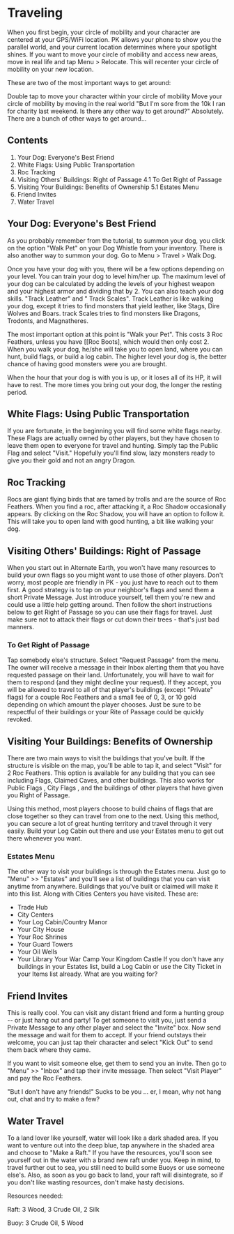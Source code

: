 # Traveling

When you first begin, your circle of mobility and your character are centered at your GPS/WiFi location. PK allows your phone to show you the parallel world, and your current location determines where your spotlight shines. If you want to move your circle of mobility and access new areas, move in real life and tap Menu > Relocate. This will recenter your circle of mobility on your new location.

These are two of the most important ways to get around:

Double tap to move your character within your circle of mobility
Move your circle of mobility by moving in the real world
"But I'm sore from the 10k I ran for charity last weekend. Is there any other way to get around?" Absolutely. There are a bunch of other ways to get around…



## Contents
1. Your Dog: Everyone's Best Friend
2. White Flags: Using Public Transportation
3. Roc Tracking
4. Visiting Others' Buildings: Right of Passage
 4.1 To Get Right of Passage
5. Visiting Your Buildings: Benefits of Ownership
 5.1 Estates Menu
6. Friend Invites
7. Water Travel

## Your Dog: Everyone's Best Friend
As you probably remember from the tutorial, to summon your dog, you click on the option "Walk Pet" on your Dog Whistle from your inventory. There is also another way to summon your dog. Go to Menu > Travel > Walk Dog.

Once you have your dog with you, there will be a few options depending on your level. You can train your dog to level him/her up. The maximum level of your dog can be calculated by adding the levels of your highest weapon and your highest armor and dividing that by 2. You can also teach your dog skills. "Track Leather" and " Track Scales". Track Leather is like walking your dog, except it tries to find monsters that yield leather, like Stags, Dire Wolves and Boars. track Scales tries to find monsters like Dragons, Trodonts, and Magnatheres.

The most important option at this point is "Walk your Pet". This costs 3 Roc Feathers, unless you have [[Roc Boots], which would then only cost 2. When you walk your dog, he/she will take you to open land, where you can hunt, build flags, or build a log cabin. The higher level your dog is, the better chance of having good monsters were you are brought.

When the hour that your dog is with you is up, or it loses all of its HP, it will have to rest. The more times you bring out your dog, the longer the resting period.

## White Flags: Using Public Transportation
If you are fortunate, in the beginning you will find some white flags nearby. These Flags are actually owned by other players, but they have chosen to leave them open to everyone for travel and hunting. Simply tap the Public Flag and select "Visit." Hopefully you'll find slow, lazy monsters ready to give you their gold and not an angry Dragon.

## Roc Tracking
Rocs are giant flying birds that are tamed by trolls and are the source of Roc Feathers. When you find a roc, after attacking it, a Roc Shadow occasionally appears. By clicking on the Roc Shadow, you will have an option to follow it. This will take you to open land with good hunting, a bit like walking your dog.

## Visiting Others' Buildings: Right of Passage
When you start out in Alternate Earth, you won't have many resources to build your own flags so you might want to use those of other players. Don't worry, most people are friendly in PK - you just have to reach out to them first. A good strategy is to tap on your neighbor's flags and send them a short Private Message. Just introduce yourself, tell them you're new and could use a little help getting around. Then follow the short instructions below to get Right of Passage so you can use their flags for travel. Just make sure not to attack their flags or cut down their trees - that's just bad manners.

### To Get Right of Passage
Tap somebody else's structure.
Select "Request Passage" from the menu.
The owner will receive a message in their Inbox alerting them that you have requested passage on their land. Unfortunately, you will have to wait for them to respond (and they might decline your request). If they accept, you will be allowed to travel to all of that player's buildings (except "Private" flags) for a couple Roc Feathers and a small fee of 0, 3, or 10 gold depending on which amount the player chooses. Just be sure to be respectful of their buildings or your Rite of Passage could be quickly revoked.

## Visiting Your Buildings: Benefits of Ownership
There are two main ways to visit the buildings that you've built. If the structure is visible on the map, you'll be able to tap it, and select "Visit" for 2 Roc Feathers. This option is available for any building that you can see including Flags, Claimed Caves, and other buildings. This also works for Public Flags , City Flags , and the buildings of other players that have given you Right of Passage.

Using this method, most players choose to build chains of flags that are close together so they can travel from one to the next. Using this method, you can secure a lot of great hunting territory and travel through it very easily. Build your Log Cabin out there and use your Estates menu to get out there whenever you want.

### Estates Menu
The other way to visit your buildings is through the Estates menu. Just go to "Menu" >> "Estates" and you'll see a list of buildings that you can visit anytime from anywhere. Buildings that you've built or claimed will make it into this list. Along with Cities Centers you have visited. These are:

- Trade Hub
- City Centers
- Your Log Cabin/Country Manor
- Your City House
- Your Roc Shrines
- Your Guard Towers
- Your Oil Wells
- Your Library
Your War Camp
Your Kingdom Castle
If you don't have any buildings in your Estates list, build a Log Cabin or use the City Ticket in your Items list already. What are you waiting for?

## Friend Invites
This is really cool. You can visit any distant friend and form a hunting group -- or just hang out and party! To get someone to visit you, just send a Private Message to any other player and select the "Invite" box. Now send the message and wait for them to accept. If your friend outstays their welcome, you can just tap their character and select "Kick Out" to send them back where they came.

If you want to visit someone else, get them to send you an invite. Then go to "Menu" >> "Inbox" and tap their invite message. Then select "Visit Player" and pay the Roc Feathers.

"But I don't have any friends!" Sucks to be you ... er, I mean, why not hang out, chat and try to make a few?

## Water Travel
To a land lover like yourself, water will look like a dark shaded area. If you want to venture out into the deep blue, tap anywhere in the shaded area and choose to "Make a Raft." If you have the resources, you'll soon see yourself out in the water with a brand new raft under you. Keep in mind, to travel further out to sea, you still need to build some Buoys or use someone else's. Also, as soon as you go back to land, your raft will disintegrate, so if you don't like wasting resources, don't make hasty decisions.

Resources needed:

Raft: 3 Wood, 3 Crude Oil, 2 Silk

Buoy: 3 Crude Oil, 5 Wood